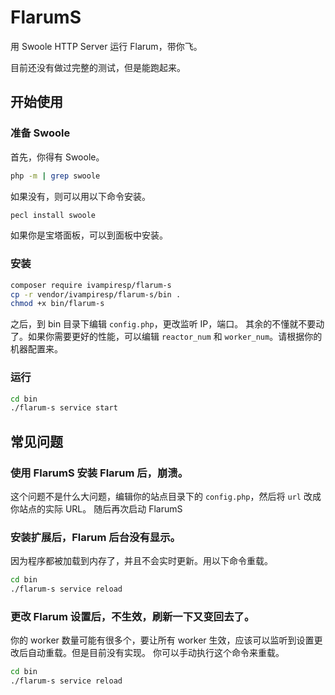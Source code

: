 # FlarumS

用 Swoole HTTP Server 运行 Flarum，带你飞。


目前还没有做过完整的测试，但是能跑起来。


## 开始使用

### 准备 Swoole

首先，你得有 Swoole。

```bash
php -m | grep swoole
```

如果没有，则可以用以下命令安装。
```bash
pecl install swoole
```

如果你是宝塔面板，可以到面板中安装。

### 安装
```bash
composer require ivampiresp/flarum-s
cp -r vendor/ivampiresp/flarum-s/bin .
chmod +x bin/flarum-s
```

之后，到 bin 目录下编辑 `config.php`，更改监听 IP，端口。
其余的不懂就不要动了。如果你需要更好的性能，可以编辑 `reactor_num` 和 `worker_num`。请根据你的机器配置来。

### 运行

```bash
cd bin
./flarum-s service start
```


## 常见问题

### 使用 FlarumS 安装 Flarum 后，崩溃。

这个问题不是什么大问题，编辑你的站点目录下的 `config.php`，然后将 `url` 改成你站点的实际 URL。
随后再次启动 FlarumS

### 安装扩展后，Flarum 后台没有显示。

因为程序都被加载到内存了，并且不会实时更新。用以下命令重载。

```bash
cd bin
./flarum-s service reload
```

### 更改 Flarum 设置后，不生效，刷新一下又变回去了。

你的 worker 数量可能有很多个，要让所有 worker 生效，应该可以监听到设置更改后自动重载。但是目前没有实现。
你可以手动执行这个命令来重载。

```bash
cd bin
./flarum-s service reload
```